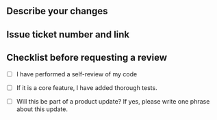 ## Describe your changes

## Issue ticket number and link

## Checklist before requesting a review
- [ ] I have performed a self-review of my code
- [ ] If it is a core feature, I have added thorough tests.
- [ ] Will this be part of a product update? If yes, please write one phrase about this update.


